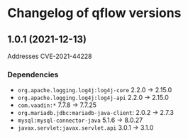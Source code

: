 # Changelog of qflow versions

## 1.0.1 (2021-12-13)

Addresses CVE-2021-44228

### Dependencies

* `org.apache.logging.log4j:log4j-core` 2.2.0 -> 2.15.0
* `org.apache.logging.log4j:log4j-api` 2.2.0 -> 2.15.0
* `com.vaadin:*` 7.7.8 -> 7.7.25
* `org.mariadb.jdbc:mariadb-java-client`: 2.0.2 -> 2.7.3
* `mysql:mysql-connector-java` 5.1.6 -> 8.0.27
* `javax.servlet:javax.servlet.api` 3.0.1 -> 3.1.0